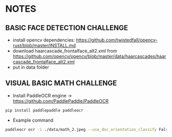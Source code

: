 # NOTES

## BASIC FACE DETECTION CHALLENGE

* install opencv dependencies:
<https://github.com/twistedfall/opencv-rust/blob/master/INSTALL.md>
* download haarcascade_frontalface_alt2.xml from <https://github.com/opencv/opencv/blob/master/data/haarcascades/haarcascade_frontalface_alt2.xml>
* put in data folder

## VISUAL BASIC MATH CHALLENGE

* Install PaddleOCR engine -> <https://github.com/PaddlePaddle/PaddleOCR>

```bash
pip install paddlepaddle paddleocr
```

* Example command

```bash
paddleocr ocr -i ./data/math_2.jpeg --use_doc_orientation_classify False --use_doc_unwarping False --use_textline_orientation False --rec_char_dict_path --save_path ./output
```
